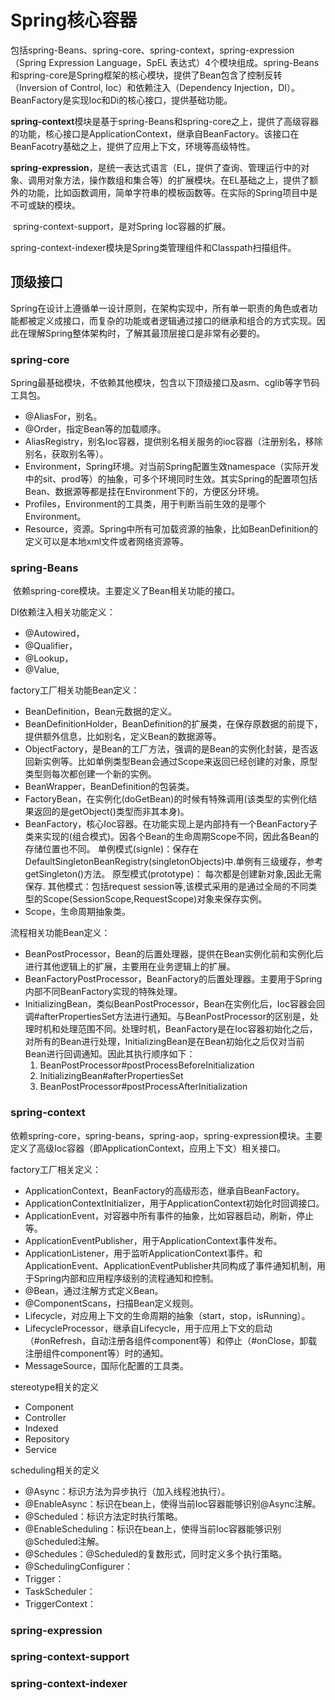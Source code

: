 # Spring核心容器

​	包括spring-Beans、spring-core、spring-context，spring-expression（Spring Expression Language，SpEL 表达式）4个模块组成。spring-Beans和spring-core是Spring框架的核心模块，提供了Bean包含了控制反转（Inversion of Control, Ioc）和依赖注入（Dependency Injection，DI）。BeanFactory是实现Ioc和Di的核心接口，提供基础功能。

​	**spring-context**模块是基于spring-Beans和spring-core之上，提供了高级容器的功能，核心接口是ApplicationContext，继承自BeanFactory。该接口在BeanFacotry基础之上，提供了应用上下文，环境等高级特性。

​	**spring-expression**，是统一表达式语言（EL，提供了查询、管理运行中的对象、调用对象方法，操作数组和集合等）的扩展模块。在EL基础之上，提供了额外的功能，比如函数调用，简单字符串的模板函数等。在实际的Spring项目中是不可或缺的模块。

​	spring-context-support，是对Spring Ioc容器的扩展。

​	spring-context-indexer模块是Spring类管理组件和Classpath扫描组件。

## 顶级接口

​	Spring在设计上遵循单一设计原则，在架构实现中，所有单一职责的角色或者功能都被定义成接口，而复杂的功能或者逻辑通过接口的继承和组合的方式实现。因此在理解Spring整体架构时，了解其最顶层接口是非常有必要的。

### spring-core

​	Spring最基础模块，不依赖其他模块，包含以下顶级接口及asm、cglib等字节码工具包。

* @AliasFor，别名。
* @Order，指定Bean等的加载顺序。
* AliasRegistry，别名Ioc容器，提供别名相关服务的ioc容器（注册别名，移除别名，获取别名等）。
* Environment，Spring环境。对当前Spring配置生效namespace（实际开发中的sit、prod等）的抽象，可多个环境同时生效。其实Spring的配置项包括Bean、数据源等都是挂在Environment下的，方便区分环境。
* Profiles，Environment的工具类，用于判断当前生效的是哪个Environment。
* Resource，资源。Spring中所有可加载资源的抽象，比如BeanDefinition的定义可以是本地xml文件或者网络资源等。



### spring-Beans

​	依赖spring-core模块。主要定义了Bean相关功能的接口。

DI依赖注入相关功能定义：

* @Autowired，
* @Qualifier，
* @Lookup，
* @Value,

factory工厂相关功能Bean定义：

* BeanDefinition，Bean元数据的定义。
* BeanDefinitionHolder，BeanDefinition的扩展类，在保存原数据的前提下，提供额外信息，比如别名，定义Bean的数据源等。
* ObjectFactory，是Bean的工厂方法，强调的是Bean的实例化封装，是否返回新实例等。比如单例类型Bean会通过Scope来返回已经创建的对象，原型类型则每次都创建一个新的实例。
* BeanWrapper，BeanDefinition的包装类。
* FactoryBean，在实例化(doGetBean)的时候有特殊调用(该类型的实例化结果返回的是getObject()类型而非其本身)。
* BeanFactory，核心Ioc容器。在功能实现上是内部持有一个BeanFactory子类来实现的(组合模式)。因各个Bean的生命周期Scope不同，因此各Bean的存储位置也不同。
     单例模式(signle)：保存在DefaultSingletonBeanRegistry(singletonObjects)中.单例有三级缓存，参考getSingleton()方法。
     原型模式(prototype)： 每次都是创建新对象,因此无需保存.
     其他模式：包括request session等,该模式采用的是通过全局的不同类型的Scope(SessionScope,RequestScope)对象来保存实例。
* Scope，生命周期抽象类。

流程相关功能Bean定义：

* BeanPostProcessor，Bean的后置处理器，提供在Bean实例化前和实例化后进行其他逻辑上的扩展，主要用在业务逻辑上的扩展。
* BeanFactoryPostProcessor，BeanFactory的后置处理器。主要用于Spring内部不同BeanFactory实现的特殊处理。
* InitializingBean，类似BeanPostProcessor，Bean在实例化后，Ioc容器会回调#afterPropertiesSet方法进行通知。与BeanPostProcessor的区别是，处理时机和处理范围不同。处理时机，BeanFactory是在Ioc容器初始化之后，对所有的Bean进行处理，InitializingBean是在Bean初始化之后仅对当前Bean进行回调通知。因此其执行顺序如下：
  1. BeanPostProcessor#postProcessBeforeInitialization 
  2. InitializingBean#afterPropertiesSet 
  3. BeanPostProcessor#postProcessAfterInitialization

### spring-context

​	依赖spring-core，spring-beans，spring-aop，spring-expression模块。主要定义了高级Ioc容器（即ApplicationContext，应用上下文）相关接口。

factory工厂相关定义：

* ApplicationContext，BeanFactory的高级形态，继承自BeanFactory。
* ApplicationContextInitializer，用于ApplicationContext初始化时回调接口。
* ApplicationEvent，对容器中所有事件的抽象，比如容器启动，刷新，停止等。
* ApplicationEventPublisher，用于ApplicationContext事件发布。
* ApplicationListener，用于监听ApplicationContext事件。和ApplicationEvent、ApplicationEventPublisher共同构成了事件通知机制，用于Spring内部和应用程序级别的流程通知和控制。
* @Bean，通过注解方式定义Bean。
* @ComponentScans，扫描Bean定义规则。
* Lifecycle，对应用上下文的生命周期的抽象（start，stop，isRunning）。
* LifecycleProcessor，继承自Lifecycle，用于应用上下文的启动（#onRefresh，自动注册各组件component等）和停止（#onClose，卸载注册组件component等）时的通知。
* MessageSource，国际化配置的工具类。

stereotype相关的定义


* Component
* Controller
* Indexed
* Repository
* Service

scheduling相关的定义

* @Async：标识方法为异步执行（加入线程池执行）。
* @EnableAsync：标识在bean上，使得当前Ioc容器能够识别@Async注解。
* @Scheduled：标识方法定时执行策略。
* @EnableScheduling：标识在bean上，使得当前Ioc容器能够识别@Scheduled注解。
* @Schedules：@Scheduled的复数形式，同时定义多个执行策略。
* @SchedulingConfigurer：
* Trigger：
* TaskScheduler：
* TriggerContext：

### spring-expression

### spring-context-support

### spring-context-indexer

